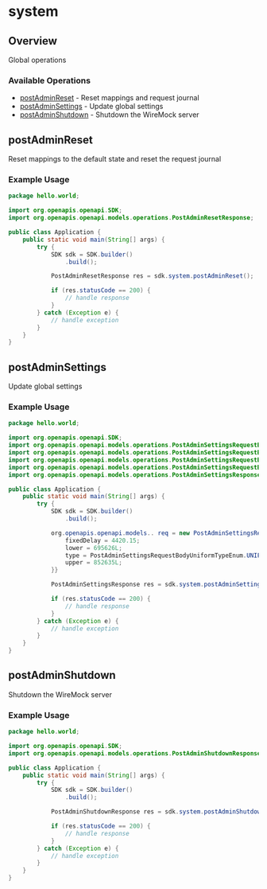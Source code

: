 # system

## Overview

Global operations

### Available Operations

* [postAdminReset](#postadminreset) - Reset mappings and request journal
* [postAdminSettings](#postadminsettings) - Update global settings
* [postAdminShutdown](#postadminshutdown) - Shutdown the WireMock server

## postAdminReset

Reset mappings to the default state and reset the request journal

### Example Usage

```java
package hello.world;

import org.openapis.openapi.SDK;
import org.openapis.openapi.models.operations.PostAdminResetResponse;

public class Application {
    public static void main(String[] args) {
        try {
            SDK sdk = SDK.builder()
                .build();

            PostAdminResetResponse res = sdk.system.postAdminReset();

            if (res.statusCode == 200) {
                // handle response
            }
        } catch (Exception e) {
            // handle exception
        }
    }
}
```

## postAdminSettings

Update global settings

### Example Usage

```java
package hello.world;

import org.openapis.openapi.SDK;
import org.openapis.openapi.models.operations.PostAdminSettingsRequestBodyLogNormal;
import org.openapis.openapi.models.operations.PostAdminSettingsRequestBodyLogNormalTypeEnum;
import org.openapis.openapi.models.operations.PostAdminSettingsRequestBodyUniform;
import org.openapis.openapi.models.operations.PostAdminSettingsRequestBodyUniformTypeEnum;
import org.openapis.openapi.models.operations.PostAdminSettingsResponse;

public class Application {
    public static void main(String[] args) {
        try {
            SDK sdk = SDK.builder()
                .build();

            org.openapis.openapi.models.. req = new PostAdminSettingsRequestBodyUniform() {{
                fixedDelay = 4420.15;
                lower = 695626L;
                type = PostAdminSettingsRequestBodyUniformTypeEnum.UNIFORM;
                upper = 852635L;
            }}            

            PostAdminSettingsResponse res = sdk.system.postAdminSettings(req);

            if (res.statusCode == 200) {
                // handle response
            }
        } catch (Exception e) {
            // handle exception
        }
    }
}
```

## postAdminShutdown

Shutdown the WireMock server

### Example Usage

```java
package hello.world;

import org.openapis.openapi.SDK;
import org.openapis.openapi.models.operations.PostAdminShutdownResponse;

public class Application {
    public static void main(String[] args) {
        try {
            SDK sdk = SDK.builder()
                .build();

            PostAdminShutdownResponse res = sdk.system.postAdminShutdown();

            if (res.statusCode == 200) {
                // handle response
            }
        } catch (Exception e) {
            // handle exception
        }
    }
}
```
